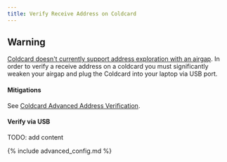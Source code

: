 ```yaml
---
title: Verify Receive Address on Coldcard 
---
```


## Warning
[Coldcard doesn't currently support address exploration with an airgap](https://github.com/Coldcard/firmware/pull/25).
In order to verify a receive address on a coldcard you must significantly weaken your airgap and plug the Coldcard into your laptop via USB port.

#### Mitigations
See [Coldcard Advanced Address Verification](coldcard-advanced).

#### Verify via USB
TODO: add content

{% include advanced_config.md %}

